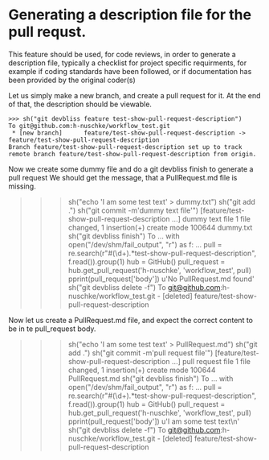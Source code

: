 # Generating a description file for the pull requst.
This feature should be used, for code reviews, in order to generate a description file, typically a checklist
for project specific requirments, for example if coding standards have been followed, or if documentation has been provided by
the original coder(s)

Let us simply make a new branch, and create a pull request for it. At the end of that, the description should be viewable.

    >>> sh("git devbliss feature test-show-pull-request-description")
    To git@github.com:h-nuschke/workflow_test.git
     * [new branch]      feature/test-show-pull-request-description -> feature/test-show-pull-request-description
    Branch feature/test-show-pull-request-description set up to track remote branch feature/test-show-pull-request-description from origin.
    
Now we create some dummy file and do a git devbliss finish to generate a pull request
We should get the message, that a PullRequest.md file is missing.
   >>> sh("echo 'I am some test text' > dummy.txt")
   >>> sh("git add .")
   >>> sh("git commit -m'dummy text file'")
   [feature/test-show-pull-request-description ...] dummy text file
    1 file changed, 1 insertion(+)
    create mode 100644 dummy.txt
   >>> sh("git devbliss finish")
   To ...
   >>> with open("/dev/shm/fail_output", "r") as f:
   ...     pull = re.search(r"#(\d+).*test-show-pull-request-description", f.read()).group(1)
   >>> hub = GitHub()
   >>> pull_request = hub.get_pull_request('h-nuschke', 'workflow_test', pull)
   >>> pprint(pull_request['body'])
   u'No PullRequest.md found'
   >>> sh("git devbliss delete -f")
   To git@github.com:h-nuschke/workflow_test.git
    - [deleted]         feature/test-show-pull-request-description

Now let us create a PullRequest.md file, and expect the correct content to be in te pull_request body.
   >>> sh("echo 'I am some test text' > PullRequest.md")
   >>> sh("git add .")
   >>> sh("git commit -m'pull request file'")
   [feature/test-show-pull-request-description ...] pull request file
    1 file changed, 1 insertion(+)
    create mode 100644 PullRequest.md
   >>> sh("git devbliss finish")
   To ...
   >>> with open("/dev/shm/fail_output", "r") as f:
   ...     pull = re.search(r"#(\d+).*test-show-pull-request-description", f.read()).group(1)
   >>> hub = GitHub()
   >>> pull_request = hub.get_pull_request('h-nuschke', 'workflow_test', pull)
   >>> pprint(pull_request['body'])
   u'I am some test text\n'
   >>> sh("git devbliss delete -f")
   To git@github.com:h-nuschke/workflow_test.git
    - [deleted]         feature/test-show-pull-request-description
